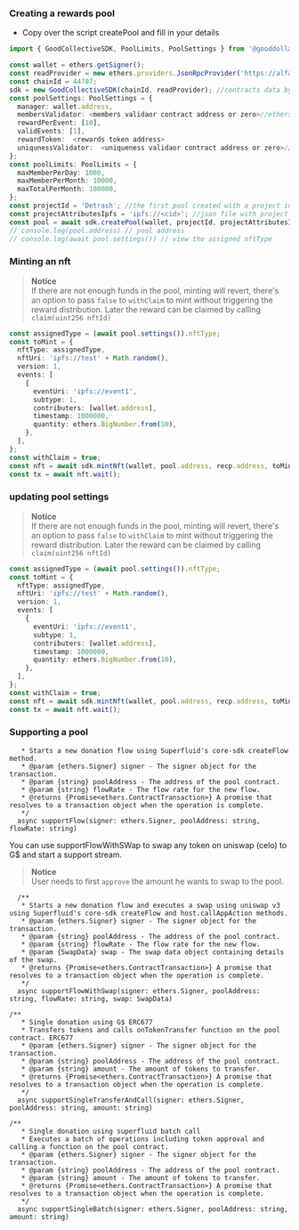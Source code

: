 ### Creating a rewards pool

<!-- a script is setup in scripts/createPool -->

- Copy over the script createPool and fill in your details

```typescript
import { GoodCollectiveSDK, PoolLimits, PoolSettings } from '@gooddollar/goodcollective-sdk';

const wallet = ethers.getSigner();
const readProvider = new ethers.providers.JsonRpcProvider('https://alfajores-forno.celo-testnet.org');
const chainId = 44787;
sdk = new GoodCollectiveSDK(chainId, readProvider); //contracts data by chainId is read from @gooddollar/goodcollective-contracts/releases/deployment.json
const poolSettings: PoolSettings = {
  manager: wallet.address,
  membersValidator: <members validaor contract address or zero>//ethers.constants.AddressZero,
  rewardPerEvent: [10],
  validEvents: [1],
  rewardToken:  <rewards token address>
  uniqunessValidator:  <uniqueness validaor contract address or zero>//ethers.constants.
};
const poolLimits: PoolLimits = {
  maxMemberPerDay: 1000,
  maxMemberPerMonth: 10000,
  maxTotalPerMonth: 100000,
};
const projectId = 'Detrash'; //the first pool created with a project id will also be the owner of the project id, and only their managers can open pools with same projectid
const projectAttributesIpfs = 'ipfs://<cid>'; //json file with project attributes
const pool = await sdk.createPool(wallet, projectId, projectAttributesIpfs, poolSettings, poolLimits);
// console.log(pool.address) // pool address
// console.log(await pool.settings()) // view the assigned nftType
```

### Minting an nft

<!-- a script is setup in scripts/mintNft -->

> **Notice**  
> If there are not enough funds in the pool, minting will revert, there's an option to pass `false` to `withClaim` to mint without triggering the reward distribution.
> Later the reward can be claimed by calling `claim(uint256 nftId)`

```typescript
const assignedType = (await pool.settings()).nftType;
const toMint = {
  nftType: assignedType,
  nftUri: 'ipfs://test' + Math.random(),
  version: 1,
  events: [
    {
      eventUri: 'ipfs://event1',
      subtype: 1,
      contributers: [wallet.address],
      timestamp: 1000000,
      quantity: ethers.BigNumber.from(10),
    },
  ],
};
const withClaim = true;
const nft = await sdk.mintNft(wallet, pool.address, recp.address, toMint, withClaim);
const tx = await nft.wait();
```

### updating pool settings

<!-- a script is setup in scripts/updatePoolSettings -->

> **Notice**  
> If there are not enough funds in the pool, minting will revert, there's an option to pass `false` to `withClaim` to mint without triggering the reward distribution.
> Later the reward can be claimed by calling `claim(uint256 nftId)`

```typescript
const assignedType = (await pool.settings()).nftType;
const toMint = {
  nftType: assignedType,
  nftUri: 'ipfs://test' + Math.random(),
  version: 1,
  events: [
    {
      eventUri: 'ipfs://event1',
      subtype: 1,
      contributers: [wallet.address],
      timestamp: 1000000,
      quantity: ethers.BigNumber.from(10),
    },
  ],
};
const withClaim = true;
const nft = await sdk.mintNft(wallet, pool.address, recp.address, toMint, withClaim);
const tx = await nft.wait();
```

### Supporting a pool

```/**
   * Starts a new donation flow using Superfluid's core-sdk createFlow method.
   * @param {ethers.Signer} signer - The signer object for the transaction.
   * @param {string} poolAddress - The address of the pool contract.
   * @param {string} flowRate - The flow rate for the new flow.
   * @returns {Promise<ethers.ContractTransaction>} A promise that resolves to a transaction object when the operation is complete.
   */
  async supportFlow(signer: ethers.Signer, poolAddress: string, flowRate: string)
```

You can use supportFlowWithSWap to swap any token on uniswap (celo) to G$ and start a support stream.

> **Notice**  
> User needs to first `approve` the amount he wants to swap to the pool.

```
  /**
   * Starts a new donation flow and executes a swap using uniswap v3 using Superfluid's core-sdk createFlow and host.callAppAction methods.
   * @param {ethers.Signer} signer - The signer object for the transaction.
   * @param {string} poolAddress - The address of the pool contract.
   * @param {string} flowRate - The flow rate for the new flow.
   * @param {SwapData} swap - The swap data object containing details of the swap.
   * @returns {Promise<ethers.ContractTransaction>} A promise that resolves to a transaction object when the operation is complete.
   */
  async supportFlowWithSwap(signer: ethers.Signer, poolAddress: string, flowRate: string, swap: SwapData)
```

```
/**
   * Single donation using G$ ERC677
   * Transfers tokens and calls onTokenTransfer function on the pool contract. ERC677
   * @param {ethers.Signer} signer - The signer object for the transaction.
   * @param {string} poolAddress - The address of the pool contract.
   * @param {string} amount - The amount of tokens to transfer.
   * @returns {Promise<ethers.ContractTransaction>} A promise that resolves to a transaction object when the operation is complete.
   */
  async supportSingleTransferAndCall(signer: ethers.Signer, poolAddress: string, amount: string)
```

```
/**
   * Single donation using superfluid batch call
   * Executes a batch of operations including token approval and calling a function on the pool contract.
   * @param {ethers.Signer} signer - The signer object for the transaction.
   * @param {string} poolAddress - The address of the pool contract.
   * @param {string} amount - The amount of tokens to transfer.
   * @returns {Promise<ethers.ContractTransaction>} A promise that resolves to a transaction object when the operation is complete.
   */
  async supportSingleBatch(signer: ethers.Signer, poolAddress: string, amount: string)

```
